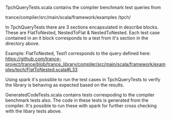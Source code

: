 TpchQueryTests.scala contains the compiler benchmark test queries from 

trance/compiler/src/main/scala/framework/examples
/tpch/ 

In TpchQueryTests there are 3 sections encapsulated in describe blocks.
These are FlatToNested, NestedToFlat & NestedToNested. Each test case contained in an it block corresponds to a test from it's section in the directory above.

Example: 
FlatToNested, Test1 corresponds to the query defined here: https://github.com/trance-project/trance/blob/trance_library/compiler/src/main/scala/framework/examples/tpch/FlatToNested.scala#L33

Using spark it's possible to run the test cases in TpchQueryTests to verify the library is behaving as expected based on the results.

GeneratedCodeTests.scala contains tests correspoding to the compiler benchmark tests also. The code in these tests is generated from the compiler. It's possible to run these with spark for further cross checking with the libary tests above.
